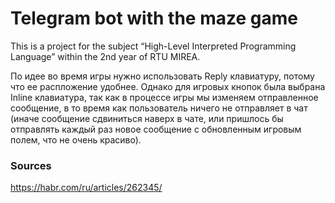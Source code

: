 # Telegram bot with the maze game

This is a project for the subject “High-Level Interpreted Programming Language” within the 2nd year of RTU MIREA.

По идее во время игры нужно использовать Reply клавиатуру, потому что ее распложение удобнее. Однако для игровых кнопок была выбрана Inline клавиатура, так как в процессе игры мы изменяем отправленное сообщение, в то время как пользователь ничего не отправляет в чат (иначе сообщение сдвиниться наверх в чате, или пришлось бы отправлять каждый раз новое сообщение с обновленным игровым полем, что не очень красиво).

### Sources
https://habr.com/ru/articles/262345/